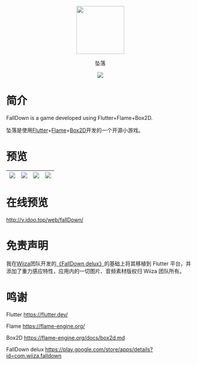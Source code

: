 <p align="center">
<img width="128" src="https://i.loli.net/2020/07/28/lvt5I7YWODBFH9A.png" >
</p>
<p align="center">
坠落
<p>
<p align="center">
<img src="https://forthebadge.com/images/badges/built-with-love.svg">
<p>

# 简介 

FallDown is a game developed using Flutter+Flame+Box2D.

坠落是使用[Flutter](https://flutter.dev/)+[Flame](https://flame-engine.org/)+[Box2D](https://flame-engine.org/docs/box2d.md)开发的一个开源小游戏。

# 预览

| ![](screenshots/1.png)  |  ![](screenshots/2.png)  |  ![](screenshots/3.png) |  ![](screenshots/4.png)  |
| :------------: | :------------: | :------------: | :------------: |


# 在线预览

http://v.idoo.top/web/fallDown/

# 免责声明

我在[Wiiza](http://wiiza.com/)团队开发的[《FallDown delux》](https://play.google.com/store/apps/details?id=com.wiiza.falldown)的基础上将其移植到 Flutter 平台，并添加了重力感应特性，应用内的一切图片、音频素材版权归 Wiiza 团队所有。

# 鸣谢

Flutter https://flutter.dev/

Flame https://flame-engine.org/

Box2D https://flame-engine.org/docs/box2d.md

FallDown delux https://play.google.com/store/apps/details?id=com.wiiza.falldown
